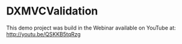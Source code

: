 # DXMVCValidation
This demo project was build in the Webinar available on YouTube at: http://youtu.be/QSKKB5tqRzg
